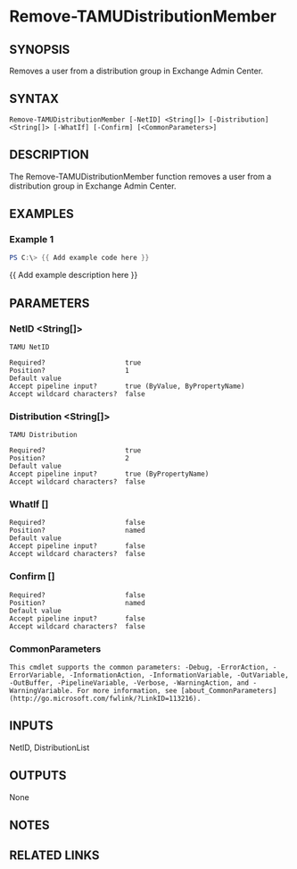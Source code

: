 # Remove-TAMUDistributionMember

## SYNOPSIS

Removes a user from a distribution group in Exchange Admin Center.

## SYNTAX

```
Remove-TAMUDistributionMember [-NetID] <String[]> [-Distribution] <String[]> [-WhatIf] [-Confirm] [<CommonParameters>]
```

## DESCRIPTION

The Remove-TAMUDistributionMember function removes a user from a distribution group in Exchange Admin Center.

## EXAMPLES

### Example 1

```powershell
PS C:\> {{ Add example code here }}
```

{{ Add example description here }}

## PARAMETERS

### NetID <String[]>

    TAMU NetID

    Required?                    true
    Position?                    1
    Default value
    Accept pipeline input?       true (ByValue, ByPropertyName)
    Accept wildcard characters?  false

### Distribution <String[]>

    TAMU Distribution

    Required?                    true
    Position?                    2
    Default value
    Accept pipeline input?       true (ByPropertyName)
    Accept wildcard characters?  false

### WhatIf [<SwitchParameter>]

    Required?                    false
    Position?                    named
    Default value
    Accept pipeline input?       false
    Accept wildcard characters?  false

### Confirm [<SwitchParameter>]

    Required?                    false
    Position?                    named
    Default value
    Accept pipeline input?       false
    Accept wildcard characters?  false

### CommonParameters

    This cmdlet supports the common parameters: -Debug, -ErrorAction, -ErrorVariable, -InformationAction, -InformationVariable, -OutVariable, -OutBuffer, -PipelineVariable, -Verbose, -WarningAction, and -WarningVariable. For more information, see [about_CommonParameters](http://go.microsoft.com/fwlink/?LinkID=113216).

## INPUTS

NetID, DistributionList

## OUTPUTS

None

## NOTES

## RELATED LINKS
